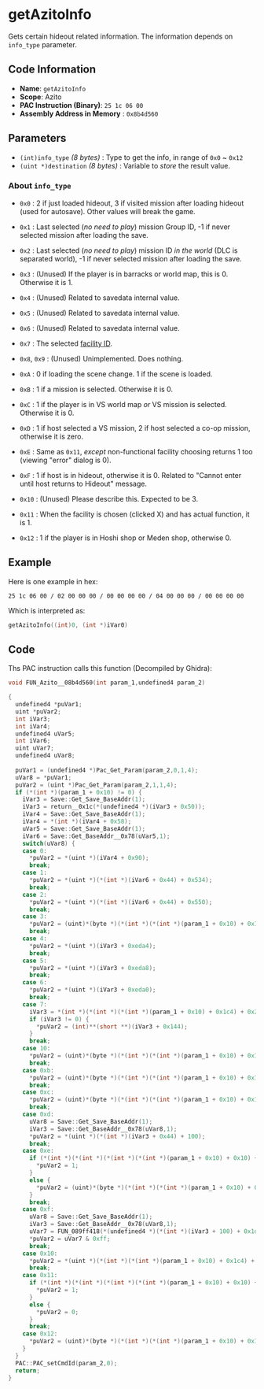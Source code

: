 # getAzitoInfo

Gets certain hideout related information. The information depends on `info_type` parameter.

## Code Information

- **Name**: `getAzitoInfo`
- **Scope**: Azito
- **PAC Instruction (Binary)**: `25 1c 06 00`
- **Assembly Address in Memory** : `0x8b4d560`

## Parameters

- `(int)info_type` *(8 bytes)* : Type to get the info, in range of `0x0` ~ `0x12`
- `(uint *)destination` *(8 bytes)* : Variable to *store* the result value.

### About `info_type`

- `0x0` : 2 if just loaded hideout, 3 if visited mission after loading hideout (used for autosave). Other values will break the game.
- `0x1` : Last selected (*no need to play*) mission Group ID, -1 if never selected mission after loading the save.
- `0x2` : Last selected (*no need to play*) mission ID *in the world* (DLC is separated world), -1 if never selected mission after loading the save.
- `0x3` : (Unused) If the player is in barracks or world map, this is 0. Otherwise it is 1.

- `0x4` : (Unused) Related to savedata internal value.
- `0x5` : (Unused) Related to savedata internal value.
- `0x6` : (Unused) Related to savedata internal value.

- `0x7` : The selected [facility ID](./guide/reference-table.md#facility-ids).

- `0x8`, `0x9` : (Unused) Unimplemented. Does nothing.

- `0xA` : 0 if loading the scene change. 1 if the scene is loaded.
- `0xB` : 1 if a mission is selected. Otherwise it is 0.
- `0xC` : 1 if the player is in VS world map *or* VS mission is selected. Otherwise it is 0.
- `0xD` : 1 if host selected a VS mission, 2 if host selected a co-op mission, otherwise it is zero.

- `0xE` : Same as `0x11`, *except* non-functional facility choosing returns 1 too (viewing "error" dialog is 0).
- `0xF` : 1 if host is in hideout, otherwise it is 0. Related to "Cannot enter until host returns to Hideout" message.
- `0x10` : (Unused) Please describe this. Expected to be 3.
- `0x11` : When the facility is chosen (clicked X) and has actual function, it is 1.
- `0x12` : 1 if the player is in Hoshi shop or Meden shop, otherwise 0.

## Example

Here is one example in hex:

```25 1c 06 00 / 02 00 00 00 / 00 00 00 00 / 04 00 00 00 / 00 00 00 00```

Which is interpreted as:

```c
getAzitoInfo((int)0, (int *)iVar0)
```

## Code

Ths PAC instruction calls this function (Decompiled by Ghidra):

```c
void FUN_Azito__08b4d560(int param_1,undefined4 param_2)

{
  undefined4 *puVar1;
  uint *puVar2;
  int iVar3;
  int iVar4;
  undefined4 uVar5;
  int iVar6;
  uint uVar7;
  undefined4 uVar8;
  
  puVar1 = (undefined4 *)Pac_Get_Param(param_2,0,1,4);
  uVar8 = *puVar1;
  puVar2 = (uint *)Pac_Get_Param(param_2,1,1,4);
  if (*(int *)(param_1 + 0x10) != 0) {
    iVar3 = Save::Get_Save_BaseAddr(1);
    iVar3 = return__0x1c(*(undefined4 *)(iVar3 + 0x50));
    iVar4 = Save::Get_Save_BaseAddr(1);
    iVar4 = *(int *)(iVar4 + 0x58);
    uVar5 = Save::Get_Save_BaseAddr(1);
    iVar6 = Save::Get_BaseAddr__0x78(uVar5,1);
    switch(uVar8) {
    case 0:
      *puVar2 = *(uint *)(iVar4 + 0x90);
      break;
    case 1:
      *puVar2 = *(uint *)(*(int *)(iVar6 + 0x44) + 0x534);
      break;
    case 2:
      *puVar2 = *(uint *)(*(int *)(iVar6 + 0x44) + 0x550);
      break;
    case 3:
      *puVar2 = (uint)*(byte *)(*(int *)(*(int *)(param_1 + 0x10) + 0x1c4) + 0x20);
      break;
    case 4:
      *puVar2 = *(uint *)(iVar3 + 0xeda4);
      break;
    case 5:
      *puVar2 = *(uint *)(iVar3 + 0xeda8);
      break;
    case 6:
      *puVar2 = *(uint *)(iVar3 + 0xeda0);
      break;
    case 7:
      iVar3 = *(int *)(*(int *)(*(int *)(param_1 + 0x10) + 0x1c4) + 0x2b8);
      if (iVar3 != 0) {
        *puVar2 = (int)**(short **)(iVar3 + 0x144);
      }
      break;
    case 10:
      *puVar2 = (uint)*(byte *)(*(int *)(*(int *)(param_1 + 0x10) + 0x1c4) + 0x21);
      break;
    case 0xb:
      *puVar2 = (uint)*(byte *)(*(int *)(*(int *)(param_1 + 0x10) + 0x1c4) + 0x2d);
      break;
    case 0xc:
      *puVar2 = (uint)*(byte *)(*(int *)(*(int *)(param_1 + 0x10) + 0x1c4) + 0x2e);
      break;
    case 0xd:
      uVar8 = Save::Get_Save_BaseAddr(1);
      iVar3 = Save::Get_BaseAddr__0x78(uVar8,1);
      *puVar2 = *(uint *)(*(int *)(iVar3 + 0x44) + 100);
      break;
    case 0xe:
      if (*(int *)(*(int *)(*(int *)(*(int *)(param_1 + 0x10) + 0x10) + 0x14) + 0x20) == 0) {
        *puVar2 = 1;
      }
      else {
        *puVar2 = (uint)*(byte *)(*(int *)(*(int *)(param_1 + 0x10) + 0x1c4) + 0x2f);
      }
      break;
    case 0xf:
      uVar8 = Save::Get_Save_BaseAddr(1);
      iVar3 = Save::Get_BaseAddr__0x78(uVar8,1);
      uVar7 = FUN_089ff418(*(undefined4 *)(*(int *)(iVar3 + 100) + 0x1dc));
      *puVar2 = uVar7 & 0xff;
      break;
    case 0x10:
      *puVar2 = *(uint *)(*(int *)(*(int *)(param_1 + 0x10) + 0x1c4) + 0x24);
      break;
    case 0x11:
      if (*(int *)(*(int *)(*(int *)(*(int *)(param_1 + 0x10) + 0x10) + 0x14) + 0x20) == 0) {
        *puVar2 = 1;
      }
      else {
        *puVar2 = 0;
      }
      break;
    case 0x12:
      *puVar2 = (uint)*(byte *)(*(int *)(*(int *)(param_1 + 0x10) + 0x1c4) + 0x28);
    }
  }
  PAC::PAC_setCmdId(param_2,0);
  return;
}
```

